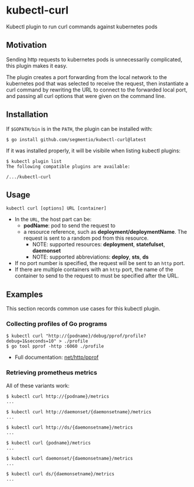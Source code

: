 # kubectl-curl

Kubectl plugin to run curl commands against kubernetes pods

## Motivation

Sending http requests to kubernetes pods is unnecessarily complicated, this
plugin makes it easy.

The plugin creates a port forwarding from the local network to the kubernetes
pod that was selected to receive the request, then instantiate a curl command
by rewriting the URL to connect to the forwarded local port, and passing all
curl options that were given on the command line.

## Installation

If `$GOPATH/bin` is in the `PATH`, the plugin can be installed with:
```
$ go install github.com/segmentio/kubectl-curl@latest
```

If it was installed properly, it will be visibile when listing kubectl plugins:
```
$ kubectl plugin list
The following compatible plugins are available:

/.../kubectl-curl
```

## Usage

```
kubectl curl [options] URL [container]
```

* In the `URL`, the host part can be:
    * **podName**: pod to send the request to
    * a resource reference, such as **deployment/deploymentName**. The request is sent to a random pod from this resource.
       * NOTE: supported resources: **deployment**, **statefulset**, **daemonset**
       * NOTE: supported abbreviations: **deploy**, **sts**, **ds**
* If no port number is specified, the request will be sent to an `http` port.
* If there are multiple containers with an `http` port, the name of the container
  to send to the request to must be specified after the URL.

## Examples

This section records common use cases for this kubectl plugin.

### Collecting profiles of Go programs

```
$ kubectl curl "http://{podname}/debug/pprof/profile?debug=1&seconds=10" > ./profile
$ go tool pprof -http :6060 ./profile
```

* Full documentation: [net/http/pprof](https://pkg.go.dev/net/http/pprof)

### Retrieving prometheus metrics

All of these variants work:

```
$ kubectl curl http://{podname}/metrics
...

$ kubectl curl http://daemonset/{daemonsetname}/metrics
...

$ kubectl curl http://ds/{daemonsetname}/metrics
...

$ kubectl curl {podname}/metrics
...

$ kubectl curl daemonset/{daemonsetname}/metrics
...

$ kubectl curl ds/{daemonsetname}/metrics
...
```
